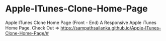 # Apple-ITunes-Clone-Home-Page
Apple ITunes Clone Home Page (Front - End)
A Responsive Apple iTunes Home Page. Check Out => https://sampathsailanka.github.io/Apple-ITunes-Clone-Home-Page/#

